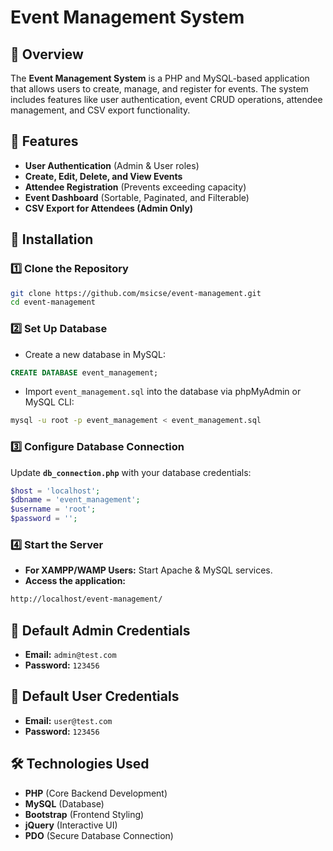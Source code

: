 # Event Management System

## 📌 Overview
The **Event Management System** is a PHP and MySQL-based application that allows users to create, manage, and register for events. The system includes features like user authentication, event CRUD operations, attendee management, and CSV export functionality.

## 🚀 Features
- **User Authentication** (Admin & User roles)
- **Create, Edit, Delete, and View Events**
- **Attendee Registration** (Prevents exceeding capacity)
- **Event Dashboard** (Sortable, Paginated, and Filterable)
- **CSV Export for Attendees (Admin Only)**

## 📂 Installation

### 1️⃣ Clone the Repository
```sh
git clone https://github.com/msicse/event-management.git
cd event-management
```

### 2️⃣ Set Up Database
- Create a new database in MySQL:
```sql
CREATE DATABASE event_management;
```
- Import `event_management.sql` into the database via phpMyAdmin or MySQL CLI:
```sh
mysql -u root -p event_management < event_management.sql
```

### 3️⃣ Configure Database Connection
Update **`db_connection.php`** with your database credentials:
```php
$host = 'localhost';
$dbname = 'event_management';
$username = 'root';
$password = '';
```

### 4️⃣ Start the Server
- **For XAMPP/WAMP Users:** Start Apache & MySQL services.
- **Access the application:**
```sh
http://localhost/event-management/
```

## 🔑 Default Admin Credentials
- **Email:** `admin@test.com`
- **Password:** `123456`

## 🔑 Default User Credentials
- **Email:** `user@test.com`
- **Password:** `123456`

## 🛠 Technologies Used
- **PHP** (Core Backend Development)
- **MySQL** (Database)
- **Bootstrap** (Frontend Styling)
- **jQuery** (Interactive UI)
- **PDO** (Secure Database Connection)

